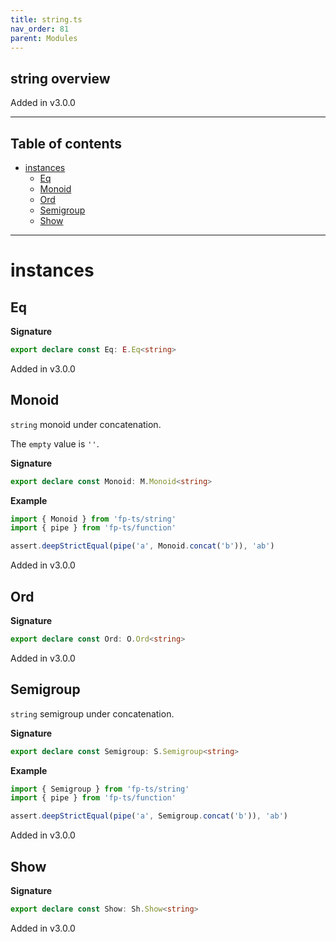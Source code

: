 ```yaml
---
title: string.ts
nav_order: 81
parent: Modules
---
```


## string overview

Added in v3.0.0

---

<h2 class="text-delta">Table of contents</h2>

- [instances](#instances)
  - [Eq](#eq)
  - [Monoid](#monoid)
  - [Ord](#ord)
  - [Semigroup](#semigroup)
  - [Show](#show)

---

# instances

## Eq

**Signature**

```ts
export declare const Eq: E.Eq<string>
```

Added in v3.0.0

## Monoid

`string` monoid under concatenation.

The `empty` value is `''`.

**Signature**

```ts
export declare const Monoid: M.Monoid<string>
```

**Example**

```ts
import { Monoid } from 'fp-ts/string'
import { pipe } from 'fp-ts/function'

assert.deepStrictEqual(pipe('a', Monoid.concat('b')), 'ab')
```

Added in v3.0.0

## Ord

**Signature**

```ts
export declare const Ord: O.Ord<string>
```

Added in v3.0.0

## Semigroup

`string` semigroup under concatenation.

**Signature**

```ts
export declare const Semigroup: S.Semigroup<string>
```

**Example**

```ts
import { Semigroup } from 'fp-ts/string'
import { pipe } from 'fp-ts/function'

assert.deepStrictEqual(pipe('a', Semigroup.concat('b')), 'ab')
```

Added in v3.0.0

## Show

**Signature**

```ts
export declare const Show: Sh.Show<string>
```

Added in v3.0.0
